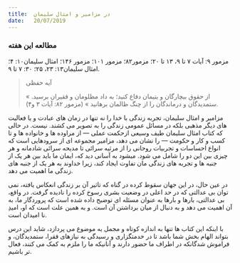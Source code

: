 ```yaml
---
title:  در مزامیر و امثال سلیمان
date:   20/07/2019
---
```


### مطالعه این هفته
مزمور ۹: آیات ۷ تا ۹، ۱۳ تا ۲۰؛ مزمور۸۲؛ مزمور ۱۰۱؛ مزمور ۱۴۶؛ امثال سلیمان۱۰: ۴؛ امثال سلیمان۱۳: ۲۳، ۲۵؛ ۳۰: ۷ تا ۹.

> <p>آیه حفظی</p>
> « از حقوق بيچارگان و يتيمان دفاع كنيد؛ به داد مظلومان و فقيران برسيد. ستمديدگان و درماندگان را از چنگ ظالمان برهانيد » (مزمور ۸۲: آیات ۳ و۴).

مزامیر و امثال سلیمان، تجربه زندگی با خدا را نه تنها در زمان های عبادت و یا فعالیت های دیگر مذهبی بلکه در مسائل عمومی زندگی را به تصویر می کشند. نیست. در حالی که کتاب امثال سلیمان طیف وسیعی ازحکمت عملی — از مراوده ها و خانواده ها و تا کسب و کار و حکومت — را نشان می دهد، مزامیر مجموعه ای از سرودهایی است که انواع احساسات و تجربیات روحانی را از مرثیه سرائی تا مدیحه سرائی شادمانه و هر چیزی بین این دو را شامل می شود. میشود به آسانی دید که، ایمان ما باید بین هر یک از جنبه ها و تجربه های زندگی مان تفاوت ایجاد کند، زیرا خداوند به هر یک از جنبه های زندگی ما اهمیت می دهد.

در عین حال، در این جهان سقوط کرده در گناه که تاثیر آن بر زندگی انعکاس یافته، نمی توان بی عدالتی که در حد اعلی در وضعیت بشری رسوخ کرده را نادیده گرفت. در واقع، بی عدالتی، بارها و بارها به عنوان مسئله ای توضیح داده شده است که پروردگار ما، به آن اهمیت می دهد و به دنبال از میان برداشتن آن است. و به همین علت است که او، امیدِ نا امیدان است.

با اینکه این کتاب ها تنها به اندازه کوتاه و مجمل به موضوع می پردازد، شاید این درس بتواند الهام بخش شما باشد تا در خدمتگزاری و رسیدگی به نیازهای فقرا، ستمدیدگان، و فراموش شدگانکه در اطراف ما حضور دارند و آنانیکه ما را ملزم به کمک می کنند، فعال تر باشیم.